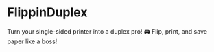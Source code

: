 # FlippinDuplex
Turn your single-sided printer into a duplex pro! 🖨️ Flip, print, and save paper like a boss!
